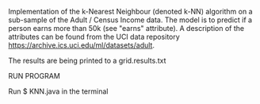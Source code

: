 Implementation of the k-Nearest Neighbour (denoted k-NN) algorithm on a sub-sample of the Adult / Census Income data. 
The model is to predict if a person earns more than 50k (see "earns" attribute). 
A description of the attributes can be found from the UCI data repository https://archive.ics.uci.edu/ml/datasets/adult.

The results are being printed to a grid.results.txt

RUN PROGRAM
 
Run 
$ KNN.java 
in the terminal
